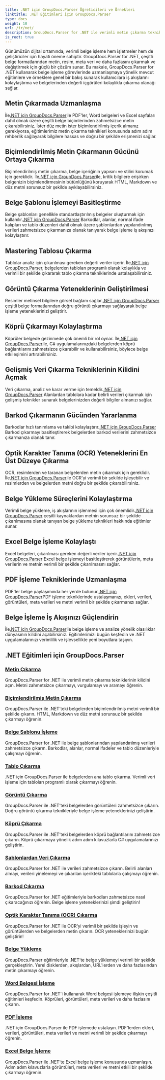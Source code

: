 ```yaml
---
title: .NET için GroupDocs.Parser Öğreticileri ve Örnekleri
linktitle: .NET Eğitimleri için GroupDocs.Parser
type: docs
weight: 10
url: /tr/net/
description: GroupDocs.Parser for .NET ile verimli metin çıkarma tekniklerinin kilidini açın. Gelişmiş belge işleme için metni sorunsuz bir şekilde çıkarın, vurgulayın ve arayın.
is_root: true
---
```

Günümüzün dijital ortamında, verimli belge işleme hem işletmeler hem de geliştiriciler için hayati öneme sahiptir. GroupDocs.Parser for .NET, çeşitli belge formatlarından metin, resim, meta veri ve daha fazlasını çıkarmak ve değiştirmek için güçlü bir çözüm sunar. Bu makale, GroupDocs.Parser for .NET kullanarak belge işleme görevlerinde uzmanlaşmaya yönelik mevcut eğitimlere ve örneklere genel bir bakış sunarak kullanıcılara iş akışlarını kolaylaştırma ve belgelerinden değerli içgörüleri kolaylıkla çıkarma olanağı sağlar.

## Metin Çıkarmada Uzmanlaşma
 İle[.NET için GroupDocs.Parser](./text-extraction/)ile PDF'ler, Word belgeleri ve Excel sayfaları dahil olmak üzere çeşitli belge biçimlerinden zahmetsizce metin çıkarabilirsiniz. İster düz metin ister biçimlendirilmiş içerik almanız gerekiyorsa, eğitimlerimiz metin çıkarma teknikleri konusunda adım adım rehberlik sağlayarak bilgilere hassas ve doğru bir şekilde erişmenizi sağlar.

## Biçimlendirilmiş Metin Çıkarmanın Gücünü Ortaya Çıkarma
 Biçimlendirilmiş metin çıkarma, belge içeriğinin yapısını ve stilini korumak için gereklidir. İle[.NET için GroupDocs.Parser](./formatted-text-extraction/)ile, kritik bilgilere erişirken belgenizin biçimlendirmesinin bütünlüğünü koruyarak HTML, Markdown ve düz metni sorunsuz bir şekilde ayıklayabilirsiniz.

## Belge Şablonu İşlemeyi Basitleştirme
 Belge şablonları genellikle standartlaştırılmış belgeler oluşturmak için kullanılır.[.NET için GroupDocs.Parser](./document-template-processing/) Barkodlar, alanlar, normal ifade kalıpları ve tablo düzenleri dahil olmak üzere şablonlardan yapılandırılmış verileri zahmetsizce çıkarmanıza olanak tanıyarak belge işleme iş akışınızı kolaylaştırır.

## Mastering Tablosu Çıkarma
Tablolar analiz için çıkarılması gereken değerli veriler içerir. İle[.NET için GroupDocs.Parser](./table-extraction/), belgelerden tabloları programlı olarak kolaylıkla ve verimli bir şekilde çıkararak tablo çıkarma tekniklerinde ustalaşabilirsiniz.

## Görüntü Çıkarma Yeteneklerinin Geliştirilmesi
 Resimler metinsel bilgilere görsel bağlam sağlar.[.NET için GroupDocs.Parser](./image-extraction/) çeşitli belge formatlarından doğru görüntü çıkarmayı sağlayarak belge işleme yeteneklerinizi geliştirir.

## Köprü Çıkarmayı Kolaylaştırma
 Köprüler belgede gezinmede çok önemli bir rol oynar. İle[.NET için GroupDocs.Parser](./hyperlink-extraction/)ile, C# uygulamalarınızdaki belgelerden köprü bağlantılarını zahmetsizce çıkarabilir ve kullanabilirsiniz, böylece belge etkileşimini artırabilirsiniz.

## Gelişmiş Veri Çıkarma Tekniklerinin Kilidini Açmak
 Veri çıkarma, analiz ve karar verme için temeldir.[.NET için GroupDocs.Parser](./data-extraction-from-templates/) Alanlardan tablolara kadar belirli verileri çıkarmak için gelişmiş teknikler sunarak belgelerinizden değerli bilgiler almanızı sağlar.

## Barkod Çıkarmanın Gücünden Yararlanma
Barkodlar hızlı tanımlama ve takibi kolaylaştırır.[.NET için GroupDocs.Parser](./barcode-extraction/) Barkod çıkarmayı basitleştirerek belgelerden barkod verilerini zahmetsizce çıkarmanıza olanak tanır.

## Optik Karakter Tanıma (OCR) Yeteneklerini En Üst Düzeye Çıkarma
 OCR, resimlerden ve taranan belgelerden metin çıkarmak için gereklidir. İle[.NET için GroupDocs.Parser](./ocr-extraction/)ile OCR'yi verimli bir şekilde işleyebilir ve resimlerden ve belgelerden metni doğru bir şekilde çıkarabilirsiniz.

## Belge Yükleme Süreçlerini Kolaylaştırma
 Verimli belge yükleme, iş akışlarının işlenmesi için çok önemlidir.[.NET için GroupDocs.Parser](./document-loading/) çeşitli kaynaklardan metnin sorunsuz bir şekilde çıkarılmasına olanak tanıyan belge yükleme teknikleri hakkında eğitimler sunar.

## Excel Belge İşleme Kolaylaştı
 Excel belgeleri, çıkarılması gereken değerli veriler içerir.[.NET için GroupDocs.Parser](./excel-document-processing/) Excel belge işlemeyi basitleştirerek görüntülerin, meta verilerin ve metnin verimli bir şekilde çıkarılmasını sağlar.

## PDF İşleme Tekniklerinde Uzmanlaşma
 PDF'ler belge paylaşımında her yerde bulunur.[.NET için GroupDocs.Parser](./pdf-processing/)PDF işleme tekniklerinde ustalaşmanızı, ekleri, verileri, görüntüleri, meta verileri ve metni verimli bir şekilde çıkarmanızı sağlar.

## Belge İşleme İş Akışınızı Güçlendirin
 İle[.NET için GroupDocs.Parser](./word-document-processing/)ile belge işleme ve analize yönelik olasılıklar dünyasının kilidini açabilirsiniz. Eğitimlerimizi bugün keşfedin ve .NET uygulamalarınızı verimlilik ve işlevsellikte yeni boyutlara taşıyın.

## .NET Eğitimleri için GroupDocs.Parser
### [Metin Çıkarma](./text-extraction/)
GroupDocs.Parser for .NET ile verimli metin çıkarma tekniklerinin kilidini açın. Metni zahmetsizce çıkarmayı, vurgulamayı ve aramayı öğrenin.
### [Biçimlendirilmiş Metin Çıkarma](./formatted-text-extraction/)
GroupDocs.Parser ile .NET'teki belgelerden biçimlendirilmiş metni verimli bir şekilde çıkarın. HTML, Markdown ve düz metni sorunsuz bir şekilde çıkarmayı öğrenin.
### [Belge Şablonu İşleme](./document-template-processing/)
GroupDocs.Parser for .NET ile belge şablonlarından yapılandırılmış verileri zahmetsizce çıkarın. Barkodlar, alanlar, normal ifadeler ve tablo düzenleriyle çalışmayı öğrenin.
### [Tablo Çıkarma](./table-extraction/)
.NET için GroupDocs.Parser ile belgelerden ana tablo çıkarma. Verimli veri işleme için tabloları programlı olarak çıkarmayı öğrenin.
### [Görüntü Çıkarma](./image-extraction/)
GroupDocs.Parser ile .NET'teki belgelerden görüntüleri zahmetsizce çıkarın. Doğru görüntü çıkarma teknikleriyle belge işleme yeteneklerinizi geliştirin.
### [Köprü Çıkarma](./hyperlink-extraction/)
GroupDocs.Parser ile .NET'teki belgelerden köprü bağlantılarını zahmetsizce çıkarın. Köprü çıkarmaya yönelik adım adım kılavuzlarla C# uygulamalarınızı geliştirin.
### [Şablonlardan Veri Çıkarma](./data-extraction-from-templates/)
GroupDocs.Parser for .NET ile verileri zahmetsizce çıkarın. Belirli alanları almayı, verileri yinelemeyi ve çıkarılan içerikteki tablolarla çalışmayı öğrenin.
### [Barkod Çıkarma](./barcode-extraction/)
GroupDocs.Parser for .NET eğitimleriyle barkodları zahmetsizce nasıl çıkaracağınızı öğrenin. Belge işleme yeteneklerinizi şimdi geliştirin!
### [Optik Karakter Tanıma (OCR) Çıkarma](./ocr-extraction/)
GroupDocs.Parser for .NET ile OCR'yi verimli bir şekilde işleyin ve görüntülerden ve belgelerden metin çıkarın. OCR yeteneklerinizi bugün geliştirin!
### [Belge Yükleme](./document-loading/)
GroupDocs.Parser eğitimleriyle .NET'te belge yüklemeyi verimli bir şekilde gerçekleştirin. Yerel disklerden, akışlardan, URL'lerden ve daha fazlasından metin çıkarmayı öğrenin.
### [Word Belgesi İşleme](./word-document-processing/)
GroupDocs.Parser for .NET'i kullanarak Word belgesi işlemeye ilişkin çeşitli eğitimleri keşfedin. Köprüleri, görüntüleri, meta verileri ve daha fazlasını çıkarın.
### [PDF İşleme](./pdf-processing/)
.NET için GroupDocs.Parser ile PDF işlemede ustalaşın. PDF'lerden ekleri, verileri, görüntüleri, meta verileri ve metni verimli bir şekilde çıkarmayı öğrenin.
### [Excel Belge İşleme](./excel-document-processing/)
GroupDocs.Parser ile .NET'te Excel belge işleme konusunda uzmanlaşın. Adım adım kılavuzlarla görüntüleri, meta verileri ve metni etkili bir şekilde çıkarmayı öğrenin.